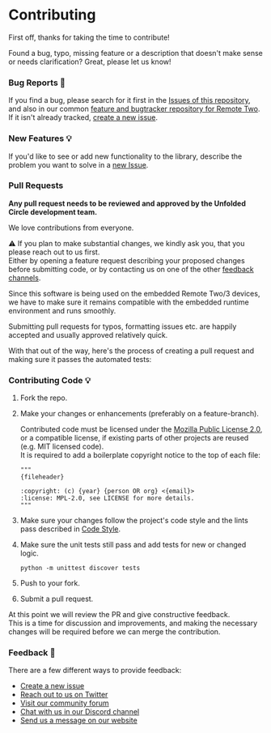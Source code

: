 # Contributing

First off, thanks for taking the time to contribute!

Found a bug, typo, missing feature or a description that doesn't make sense or needs clarification?
Great, please let us know!

### Bug Reports :bug:

If you find a bug, please search for it first in the [Issues of this repository](https://github.com/unfoldedcircle/integration-androidtv/issues),
and also in our common [feature and bugtracker repository for Remote Two](https://github.com/unfoldedcircle/feature-and-bug-tracker/issues).
If it isn't already tracked, [create a new issue](https://github.com/unfoldedcircle/integration-androidtv/issues/new).

### New Features :bulb:

If you'd like to see or add new functionality to the library, describe the problem you want to solve in a
[new Issue](https://github.com/unfoldedcircle/integration-androidtv/issues/new).

### Pull Requests

**Any pull request needs to be reviewed and approved by the Unfolded Circle development team.**

We love contributions from everyone.

⚠️ If you plan to make substantial changes, we kindly ask you, that you please reach out to us first.  
Either by opening a feature request describing your proposed changes before submitting code, or by contacting us on
one of the other [feedback channels](#feedback-speech_balloon).

Since this software is being used on the embedded Remote Two/3 devices, we have to make sure it remains
compatible with the embedded runtime environment and runs smoothly.

Submitting pull requests for typos, formatting issues etc. are happily accepted and usually approved relatively quick.  

With that out of the way, here's the process of creating a pull request and making sure it passes the automated tests:

### Contributing Code :bulb:

1. Fork the repo.

2. Make your changes or enhancements (preferably on a feature-branch).

   Contributed code must be licensed under the [Mozilla Public License 2.0](https://choosealicense.com/licenses/mpl-2.0/),
   or a compatible license, if existing parts of other projects are reused (e.g. MIT licensed code).  
   It is required to add a boilerplate copyright notice to the top of each file:

    ```
    """
    {fileheader}
   
    :copyright: (c) {year} {person OR org} <{email}>
    :license: MPL-2.0, see LICENSE for more details.
    """
    ```

3. Make sure your changes follow the project's code style and the lints pass described in [Code Style](docs/code_guidelines.md).

4. Make sure the unit tests still pass and add tests for new or changed logic.
    ```shell
    python -m unittest discover tests
    ```

5. Push to your fork.

6. Submit a pull request.

At this point we will review the PR and give constructive feedback.  
This is a time for discussion and improvements, and making the necessary changes will be required before we can
merge the contribution.

### Feedback :speech_balloon:

There are a few different ways to provide feedback:

- [Create a new issue](https://github.com/unfoldedcircle/integration-androidtv/issues/new)
- [Reach out to us on Twitter](https://twitter.com/unfoldedcircle)
- [Visit our community forum](http://unfolded.community/)
- [Chat with us in our Discord channel](http://unfolded.chat/)
- [Send us a message on our website](https://unfoldedcircle.com/contact)
